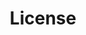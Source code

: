 ---
layout: redirect
title: License
permalink: /License/
newlink: https://github.com/3F/vsSolutionBuildEvent/blob/master/LICENSE
---